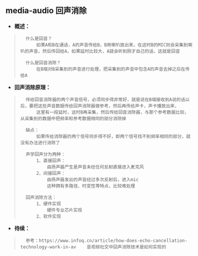 ## media-audio 回声消除
- **概述：**
>       什么是回音？
>           如果A和B在通话，A的声音传给B，B用喇叭放出来，在这时B的MIC则会采集到喇叭的声音，然后传回给A，如果延时比较大，A就会听到刚才自己的话，这就是回音
>
>       什么是回音消除？
>           在B端对B采集到的声音进行处理，把采集到的声音中包含A的声音去掉之后在传给A
>
>

- **回声消除原理：**
>       传给回音消除器的两个声音信号，必须同步得非常好，就是说在B端接收到A说的话以后，要把这些声音数据传给回声消除器做参考，然后再传给声卡，声卡播放出来，
>           这里有一段延时，这时B再采集，然后传给回音消除器，与那个参考数据比较，从采集到的数据中把频率和参考数据相同的部分消除掉
>
>       缺点：
>           如果传给消除器的两个信号同步得不好，即两个信号找不到频率相同的部分，就没有办法进行消除了
>
>       声学回声分为两种：
>           1、直接回声：
>               由扬声器产生是声音未经任何反射直接进入麦克风
>           2、间接回声：
>               由扬声器发出的声音经过多次反射后，进入mic
>               这种拥有多路径、时变性等特点，比较难处理
>
>       回声消除方法：
>           1、硬件实现
>               硬件专业芯片实现
>           2、软件实现
>
>

- **待续：**
>       参考：https://www.infoq.cn/article/how-does-echo-cancellation-technology-work-in-av    音视频社交中回声消除技术是如何实现的
>
>
>
>
>
>
>
>
>
>
>
>
>
>
>
>
>
>
